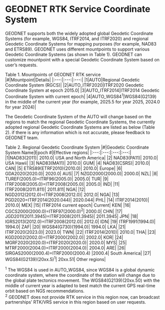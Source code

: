 # GEODNET RTK Service Coordinate System
GEODNET supports both the widely adopted global Geodetic Coordinate Systems (for example, WGS84, ITRF2014, and ITRF2020) and regional Geodetic Coordinate Systems for mapping purposes (for example, NAD83 and ETRS89). GEODNET uses different mountpoints to support various Geodetic Coordinate Systems (as shown in Table 1). GEODNET can customize mountpoint with a special Geodetic Coordinate System based on user’s requests.  

Table 1. Mountpoints of GEODNET RTK service  
|#|Mountpoint|Details|
|:---:|:---:|:---:|
|1|AUTO|Regional Geodetic Coordinate System (RGCS)|
|2|AUTO_ITRF2020|ITRF2020 Geodetic Coordinate System at epoch 2015.0|
|3|AUTO_ITRF2014|ITRF2014 Geodetic Coordinate System with current epoch|
|4|AUTO_WGS84<sup>1</sup>|WGS84(G2139) in the middle of the current year (for example, 2025.5 for year 2025, 2024.0 for year 2024)|

The Geodetic Coordinate System of the AUTO will change based on the regions to match the regional Geodetic Coordinate Systems, the currently adopted regional Geodetic Coordinate Systems are listed as below (Table 2). if there is any information which is not accurate, please feedback to GEODNET team. 

Table 2. Regional Geodetic Coordinate System
|#|Geodetic Coordinate System Name|Epoch #|Effective regions|
|:---:|:---:|:---:|:---:|
|1|NAD83(2011)|	2010.0|	USA and North America|
|2|	NAD83(PA11)|	2010.0|	USA Hawii|
|3|	NAD83(MA11)|	2010.0|	GUM|
|4|	NAD83(CSRS)|	2010.0|	CAN|
|5|	ETRS89(ETRF2010)(2010.0)|	2010.0|	Europe|
|6|	GDA2020(2020.0)|	2020.0|	AUS|
|7|	NZGD2000(2000.0)|	2000.0|	NZL|
|8|	TUREF(2005.0)=ITRF96(2005.0)|	2005.0|	TUR|
|9|	ITRF2008(2005.0)=ITRF2008(2005.0)|	2005.0|	IND|
|11|	ITRF2008(2011.811)|	2011.811|	NGA|
|12|	NGD2012(2012.0)=ITRF2008(2012.0)|	2012.0|	NGA|
|13|	PGD2020=ITRF2014(2020.044)|	2020.044|	PHL|
|14|	ITRF2014(2010)|	2010.0|	MEX|
|15|	ITRF2014 current epoch|	Current|	KEN|
|16|	CGCS2000(2000.0)=ITRF97(2000.0)<sup>2</sup>|	2000.0|	CHN|
|17|	JGD2011(2011.3945)=ITRF2008(2011.3945)|	2011.3945|	JPN|
|18|	IGRS2013(2012.0)=ITRF2008(2012.0)|	2012.0|	IDN|
|19|	ITRF1991(1994.0)|	1994.0|	ZAF|
|20|	WGS84(G730)(1994.0)|	1994.0|	LKA|
|21|	ITRF2020(2023.0)|	2023.0|	TWN|
|22|	ITRF2014(2010)|	2010.0|	THA|
|23|	KGD2002(2002.0)=ITRF2000(2002.0)|	2002.0|	KOR|
|24|	MGRF2020(2020.0)=ITRF2020(2020.0)|	2020.0|	MYS|
|25|	MTRF2000(2004.0)=ITRF2000(2004.0)|	2004.0|	ARE|
|26|	SIRGAS2000(2000.4)=ITRF2000(2000.4)	|2000.4|	South America|
|27|	WGS84(G2139)(20xx.5)<sup>1</sup>|	20xx.51|	Other regions|

<sup>1</sup> The WGS84 is used in AUTO_WGS84, since WGS84 is a global dynamic coordinate system, where the coordinate of the station will change due to the global plate tectonics movement. The WGS84(G2139)(20xx.50) with the middle of current year is adapted to best match the current GPS real-time orbit based on NGS recommendations.  
<sup>2</sup> GEODNET does not provide RTK service in this region now, can broadcast partnerships’ RTK/VRS service in this region based on user requests.

